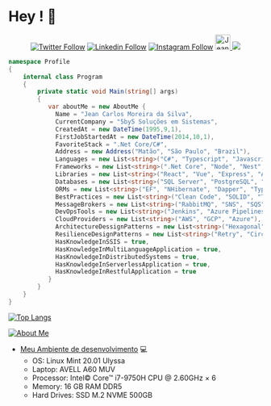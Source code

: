 # Hey ! 👋

<p align="center">
  <a href="https://twitter.com/jcmdsbr">
  <img  src="https://img.shields.io/twitter/follow/jcmdsbr?color=%231DA1F2&amp;label=Follow%20me&amp;logo=Twitter&amp;style=for-the-badge" alt="Twitter Follow"></a> 
  <a href="https://linkedin.com/in/jcmdsbr"><img src="https://img.shields.io/badge/Follow%20me%20-blue?style=for-the-badge&logo=Linkedin" alt="Linkedin Follow"></a> 
  <a href="https://instagram.com/jcmdsbr"><img src="https://img.shields.io/badge/Follow%20me%20-black?style=for-the-badge&logo=Instagram&logoColor=%231DA1F2" alt="Instagram Follow"></a>
  <a href="https://dev.to/jcmdsbr">
  <img src="https://d2fltix0v2e0sb.cloudfront.net/dev-badge.svg" alt="Jean Carlos's DEV Community Profile" height="30" width="30">
  </a>
  <a href="https://app.rocketseat.com.br/me/jcmdsbr">
  <img src="https://img.shields.io/static/v1?label=Blog&message=Rocketseat&color=7159c1&style=for-the-badge&logo=ghost"/> 
  </a>
</p>

```cs
namespace Profile
{
    internal class Program
    {
        private static void Main(string[] args)
        {
           var aboutMe = new AboutMe {
             Name = "Jean Carlos Moreira da Silva",
             CurrentCompany = "5by5 Soluções em Sistemas",
             CreatedAt = new DateTime(1995,9,1),
             FirstJobStartedAt = new DateTime(2014,10,1),
             FavoriteStack = ".Net Core/C#",
             Address = new Address("Matão", "São Paulo", "Brazil"),
             Languages = new List<string>("C#", "Typescript", "Javascript", "Python", "Powershell", "Shell"),
             Frameworks = new List<string>(".Net Core", "Node", "Nest", "Angular", "Rebus", "Ionic"),
             Libraries = new List<string>("React", "Vue", "Express", "AutoMapper", "MediatoR"),
             Databases = new List<string>("SQL Server", "PostgreSQL", "MongoDB", "DynamoDB", "Redis", "Firestore"),
             ORMs = new List<string>("EF", "NHibernate", "Dapper", "TypeORM", "Mongoose"),
             BestPractices = new List<string>("Clean Code", "SOLID", "TDD", "Clean Architecture", "DDD"),
             MessageBrokers = new List<string>("RabbitMQ", "SNS", "SQS", "Google Pub/Sub", "Azure Service Bus"),
             DevOpsTools = new List<string>("Jenkins", "Azure Pipelines", "Github Actions", "Spinnaker", "Terraforms"),
             CloudProviders = new List<string>("AWS", "GCP", "Azure"),
             ArchitectureDessignPatterns = new List<string>("Hexagonal", "MicroServices", "Event Sourcing", "CQRS"),
             ResilienceDesignPatterns = new List<string>("Retry", "Circuit Breaker", "Fallback", "Timeout"),
             HasKnowledgeInSSIS = true,
             HasKnowledgeInMultiLanguageApplication = true,
             HasKnowledgeInDistributedSystems = true,
             HasKnowledgeInServerlessApplication = true,
             HasKnowledgeInRestfulApplication = true
           }
        }
    }
}
```

[![Top Langs](https://github-readme-stats.vercel.app/api/top-langs/?username=jcmdsbr&layout=compact&theme=gotham)](https://github.com/anuraghazra/github-readme-stats)

[![About Me](https://github-readme-stats.vercel.app/api?username=jcmdsbr&show_icons=true&theme=gotham)](https://github.com/anuraghazra/github-readme-stats)

- [Meu Ambiente de desenvolvimento](https://github.com/jcmdsbr/devtools-setup) 💻
  - OS: Linux Mint 20.01 Ulyssa
  - Laptop: AVELL A60 MUV
  - Processor:  Intel© Core™ i7-9750H CPU @ 2.60GHz × 6
  - Memory:  16 GB RAM DDR5
  - Hard Drives:  SSD M.2 NVME 500GB
